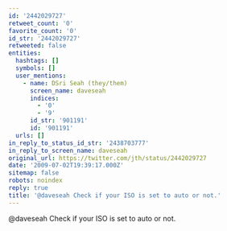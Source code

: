 ```yaml
---
id: '2442029727'
retweet_count: '0'
favorite_count: '0'
id_str: '2442029727'
retweeted: false
entities:
  hashtags: []
  symbols: []
  user_mentions:
    - name: DSri Seah (they/them)
      screen_name: daveseah
      indices:
        - '0'
        - '9'
      id_str: '901191'
      id: '901191'
  urls: []
in_reply_to_status_id_str: '2438703777'
in_reply_to_screen_name: daveseah
original_url: https://twitter.com/jth/status/2442029727
date: '2009-07-02T19:39:17.000Z'
sitemap: false
robots: noindex
reply: true
title: '@daveseah Check if your ISO is set to auto or not.'
---
```


@daveseah Check if your ISO is set to auto or not.
